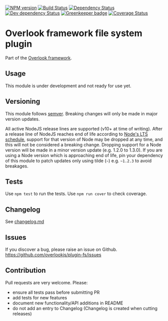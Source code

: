 [![NPM version](https://img.shields.io/npm/v/@overlook/plugin-fs.svg)](https://www.npmjs.com/package/@overlook/plugin-fs)
[![Build Status](https://img.shields.io/travis/overlookjs/plugin-fs/master.svg)](http://travis-ci.org/overlookjs/plugin-fs)
[![Dependency Status](https://img.shields.io/david/overlookjs/plugin-fs.svg)](https://david-dm.org/overlookjs/plugin-fs)
[![Dev dependency Status](https://img.shields.io/david/dev/overlookjs/plugin-fs.svg)](https://david-dm.org/overlookjs/plugin-fs)
[![Greenkeeper badge](https://badges.greenkeeper.io/overlookjs/plugin-fs.svg)](https://greenkeeper.io/)
[![Coverage Status](https://img.shields.io/coveralls/overlookjs/plugin-fs/master.svg)](https://coveralls.io/r/overlookjs/plugin-fs)

# Overlook framework file system plugin

Part of the [Overlook framework](https://overlookjs.github.io/).

## Usage

This module is under development and not ready for use yet.

## Versioning

This module follows [semver](https://semver.org/). Breaking changes will only be made in major version updates.

All active NodeJS release lines are supported (v10+ at time of writing). After a release line of NodeJS reaches end of life according to [Node's LTS schedule](https://nodejs.org/en/about/releases/), support for that version of Node may be dropped at any time, and this will not be considered a breaking change. Dropping support for a Node version will be made in a minor version update (e.g. 1.2.0 to 1.3.0). If you are using a Node version which is approaching end of life, pin your dependency of this module to patch updates only using tilde (`~`) e.g. `~1.2.3` to avoid breakages.

## Tests

Use `npm test` to run the tests. Use `npm run cover` to check coverage.

## Changelog

See [changelog.md](https://github.com/overlookjs/plugin-fs/blob/master/changelog.md)

## Issues

If you discover a bug, please raise an issue on Github. https://github.com/overlookjs/plugin-fs/issues

## Contribution

Pull requests are very welcome. Please:

* ensure all tests pass before submitting PR
* add tests for new features
* document new functionality/API additions in README
* do not add an entry to Changelog (Changelog is created when cutting releases)
